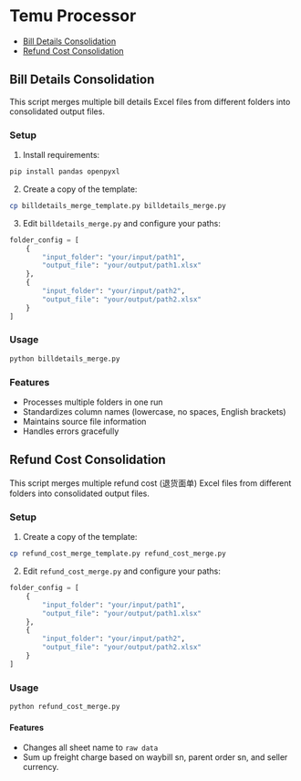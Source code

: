 # Temu Processor

- [Bill Details Consolidation](#Bill-Details-Consolidation)
- [Refund Cost Consolidation](#Refund-Cost-Consolidation)

## Bill Details Consolidation
This script merges multiple bill details Excel files from different folders into consolidated output files.

### Setup

1. Install requirements:
```bash
pip install pandas openpyxl
```

2. Create a copy of the template:
```bash
cp billdetails_merge_template.py billdetails_merge.py
```

3. Edit `billdetails_merge.py` and configure your paths:
```python
folder_config = [
    {
        "input_folder": "your/input/path1",
        "output_file": "your/output/path1.xlsx"
    },
    {
        "input_folder": "your/input/path2",
        "output_file": "your/output/path2.xlsx"
    }
]
```

### Usage
```bash
python billdetails_merge.py
```

### Features
- Processes multiple folders in one run
- Standardizes column names (lowercase, no spaces, English brackets)
- Maintains source file information
- Handles errors gracefully

## Refund Cost Consolidation
This script merges multiple refund cost (退货面单) Excel files from different folders into consolidated output files.

### Setup

1. Create a copy of the template:
```bash
cp refund_cost_merge_template.py refund_cost_merge.py
```

2. Edit `refund_cost_merge.py` and configure your paths:
```python
folder_config = [
    {
        "input_folder": "your/input/path1",
        "output_file": "your/output/path1.xlsx"
    },
    {
        "input_folder": "your/input/path2",
        "output_file": "your/output/path2.xlsx"
    }
]
```

### Usage
```bash
python refund_cost_merge.py
```

#### Features
- Changes all sheet name to `raw data`
- Sum up freight charge based on waybill sn, parent order sn, and seller currency.

